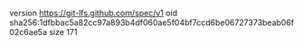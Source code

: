 version https://git-lfs.github.com/spec/v1
oid sha256:1dfbbac5a82cc97a893b4df060ae5f04bf7ccd6be06727373beab06f02c6ae5a
size 171
